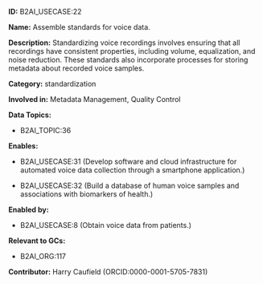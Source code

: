 **ID:** B2AI_USECASE:22

**Name:** Assemble standards for voice data.

**Description:** Standardizing voice recordings involves ensuring that all recordings have consistent properties, including volume, equalization, and noise reduction. These standards also incorporate processes for storing metadata about recorded voice samples.

**Category:** standardization

**Involved in:** Metadata Management, Quality Control

**Data Topics:**

- B2AI_TOPIC:36

**Enables:**

- B2AI_USECASE:31 (Develop software and cloud infrastructure for automated voice data collection through a smartphone application.)

- B2AI_USECASE:32 (Build a database of human voice samples and associations with biomarkers of health.)

**Enabled by:**

- B2AI_USECASE:8 (Obtain voice data from patients.)

**Relevant to GCs:**

- B2AI_ORG:117

**Contributor:** Harry Caufield
 (ORCID:0000-0001-5705-7831)

